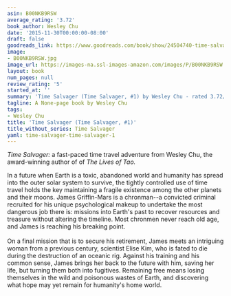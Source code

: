 ```yaml
---
asin: B00NKB9RSW
average_rating: '3.72'
book_author: Wesley Chu
date: '2015-11-30T00:00:00-08:00'
draft: false
goodreads_link: https://www.goodreads.com/book/show/24504740-time-salvager
image:
- B00NKB9RSW.jpg
image_url: https://images-na.ssl-images-amazon.com/images/P/B00NKB9RSW.01._SCLZZZZZZZ.jpg
layout: book
num_pages: null
review_rating: '5'
started_at: ''
summary: 'Time Salvager (Time Salvager, #1) by Wesley Chu - rated 3.72/5 on Goodreads'
tagline: A None-page book by Wesley Chu
tags:
- Wesley Chu
title: 'Time Salvager (Time Salvager, #1)'
title_without_series: Time Salvager
yaml: time-salvager-time-salvager-1
---
```


<div>
  <p><i>Time Salvager: </i>a fast-paced time travel adventure from Wesley Chu, the award-winning author of of <i>The Lives of Tao.</i></p>
  <p>In a future when Earth is a toxic, abandoned world and humanity has spread into the outer solar system to survive, the tightly controlled use of time travel holds the key maintaining a fragile existence among the other planets and their moons. James Griffin-Mars is a chronman--a convicted criminal recruited for his unique psychological makeup to undertake the most dangerous job there is: missions into Earth's past to recover resources and treasure without altering the timeline. Most chronmen never reach old age, and James is reaching his breaking point. <br /><br />On a final mission that is to secure his retirement, James meets an intriguing woman from a previous century, scientist Elise Kim, who is fated to die during the destruction of an oceanic rig. Against his training and his common sense, James brings her back to the future with him, saving her life, but turning them both into fugitives. Remaining free means losing themselves in the wild and poisonous wastes of Earth, and discovering what hope may yet remain for humanity's home world.</p>
</div>